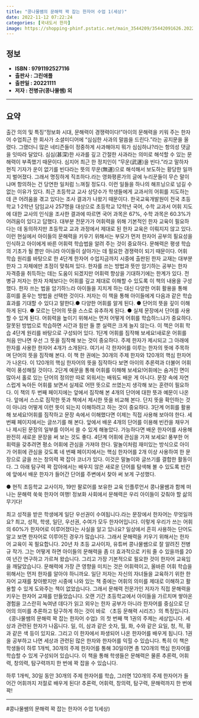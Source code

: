 ```yaml
---
title: "콩나물쌤의 문해력 꽉 잡는 한자어 수업 1(세상)"
date: 2022-11-12 07:22:24
categories: [국내도서 한자]
image: https://shopping-phinf.pstatic.net/main_3544209/35442091626.20221101105834.jpg
---
```


## **정보**

- **ISBN : 9791192527116**
- **출판사 : 그린애플**
- **출판일 : 20221111**
- **저자 : 전병규(콩나물쌤) 외**

------



## **요약**

출간 의의 및 특징“정보화 시대, 문해력이 경쟁력이다!”아이의 문해력을 키워 주는 한자어 수업최근 한 회사가 소셜미디어에 “심심한 사과의 말씀을 드린다.”라는 공지문을 올렸다. 그랬더니 많은 네티즌들이 정중하게 사과해야지 뭐가 심심하냐?라는 항의성 댓글을 잇따라 달았다. 심심(甚深)한 사과를 깊고 간절한 사과라는 의미로 해석할 수 있는 문해력이 부족했기 때문이다. 심지어 최근 한 정치인이 “무운(武運)을 빈다.”라고 말하자 현직 기자가 운이 없기를 빈다라는 뜻의 무운(無運)으로 해석해서 보도하는 황당한 일까지 벌어졌다. 그래서 명징하게 직조하다.라는 영화평론가의 글에 누리꾼들이 무슨 말이냐며 항의하는 건 당연한 일처럼 느껴질 정도다. 이런 일들을 하나의 해프닝으로 넘길 수 없는 이유가 있다. 최근 초등학교 교사 상당수가 학생들에게 교과서의 어휘를 지도하는 데 큰 어려움을 겪고 있다는 조사 결과가 나왔기 때문이다. 한국교육개발원이 전국 초등학교 1·2학년 담임교사 257명을 대상으로 초등학교 12학년 국어, 수학 교과서 어휘 지도에 대한 교사의 인식을 조사한 결과에 따르면 국어 과목은 67%, 수학 과목은 60.3%가 어려움이 있다고 답했다. 대부분 전문가가 어휘력을 위해 기본적인 한자 교육이 필요하다는 데 동의하지만 초등학교 교과 과정에서 제대로 된 한자 교육은 이뤄지지 않고 있다. 이런 현실에서 아이들의 문해력을 키우기 위해서는 부모가 먼저 한자어 공부의 필요성을 인식하고 아이에게 바른 어휘력 학습법을 알려 주는 것이 중요하다. 문해력은 평생 학습의 기초가 될 뿐만 아니라 아이들이 살아가는 데 필요한 경쟁력이 되기 때문이다. 어휘 학습 원리를 바탕으로 한 4단계 한자어 수업지금까지 시중에 출판된 한자 교재는 대부분 한자 그 자체에만 초점이 맞춰져 있다. 한자를 쓰는 방법과 뜻만 암기하는 공부는 한자 자격증을 취득하는 데는 도움이 되겠지만 어휘력 향상을 기대하기에는 한계가 있다. 전병규 저자는 한자 자체보다는 어휘를 깊고 제대로 이해할 수 있도록 이 책의 내용을 구성했다. 한자 쓰는 법을 암기하느라 아이들을 지치게 하는 대신 다양한 어휘 활용을 통해 흥미를 돋우는 방법을 선택한 것이다. 저자는 이 책을 통해 아이들에게 다음과 같은 학습 효과를 기대할 수 있다고 말한다.● 다양한 어휘를 알게 된다. ● 단어의 뜻을 깊이 이해하게 된다. ● 모르는 단어의 뜻을 스스로 유추하게 된다. ● 실제 문장에서 단어를 사용할 수 있게 된다. 어휘력을 높이기 위해서는 먼저 어떻게 어휘를 학습하느냐가 중요하다. 잘못된 방법으로 학습하면 시간과 힘만 들 뿐 실력은 크게 늘지 않는다. 이 책은 어휘 학습 4단계 원리를 바탕으로 구성되어 있다. 1단계 어휘를 짐작해 보세요!새로운 어휘를 처음 만나면 우선 그 뜻을 짐작해 보는 것이 중요하다. 주제 한자가 제시되고 그 아래에 한자를 사용한 한자어 4개가 소개된다. 여기서 각 한자어를 이루는 한자의 뜻에 주목하며 단어의 뜻을 짐작해 본다. 이 책 한 권에는 30개의 주제 한자와 120개의 핵심 한자어가 나온다. 이 120개의 핵심 한자어의 뜻을 짐작하다 보면 아이의 추론력과 더불어 어휘력이 풍성해질 것이다. 2단계 예문을 통해 어휘를 이해해 보세요!어휘에는 숨겨진 면이 많아서 홀로 있는 단어의 정의만 따로 외워서는 배워도 배운 게 아니다. 문장 속에 자연스럽게 녹아든 어휘를 보면서 실제로 어떤 뜻으로 쓰였는지 생각해 보는 훈련이 필요하다. 이 책의 두 번째 페이지에는 앞에서 짐작해 본 4개의 단어에 대한 뜻과 예문이 나온다. 앞에서 스스로 짐작한 뜻과 책에서 제시한 뜻을 비교해 본다. 단지 뜻을 확인하는 것이 아니라 어떻게 이런 뜻이 되는지 이해하려고 하는 것이 중요하다. 3단계 어휘를 활용해 보세요!어휘를 짐작하고 문장 속에서 이해했다면 이제는 직접 사용해 보아야 한다. 세 번째 페이지에서는 글쓰기를 해 본다. 앞에서 배운 4개의 단어를 이용해 빈칸을 채우거나 제시된 문장의 일부를 이어서 쓸 수 있게 해놓았다. 가능하다면 배운 한자어를 사용해 완전히 새로운 문장을 써 보는 것도 좋다. 4단계 어휘에 관심을 가져 보세요! 풍부한 어휘력을 갖추려면 평소 어휘에 관심을 가져야 한다. 말놀이처럼 재미있는 방식으로 아이가 어휘에 관심을 갖도록 네 번째 페이지에서는 핵심 한자어를 2개 이상 사용하여 한 문장으로 글을 쓰는 창의력 꽉 잡아 코너가 있다. 이것은 말놀이와 글쓰기를 결합한 활동이다. 그 아래 탐구력 꽉 잡아에서는 배우지 않은 새로운 단어를 탐색해 볼 수 있도록 빈칸에 앞에서 배운 한자가 들어간 단어를 주변에서 찾아 써 보게 구성했다.

● 현직 초등학교 교사이자, 19만 팔로어를 보유한 교육 인플루언서
콩나물쌤과 함께 떠나는 문해력 쑥쑥 한자어 여행!
정보화 사회에서 문해력은 우리 아이들이 갖춰야 할 삶의 무기다!

최고 성적을 받은 학생에게 일단 우선권이 수여됩니다.라는 문장에서 한자어는 무엇일까요? 최고, 성적, 학생, 일단, 우선권, 수여가 모두 한자어입니다. 이렇게 우리가 쓰는 어휘의 60%가 한자어로 이루어졌다는 사실을 알고 있나요? 일상에서 흔히 사용하는 단어도 알고 보면 한자어로 이루어진 경우가 많습니다. 그래서 문해력을 키우기 위해서는 한자어 교육이 꼭 필요합니다. 
20년 차 초등 교사이자, 유튜버 콩나물쌤으로 잘 알려진 전병규 작가. 그는 어떻게 하면 아이들의 문해력을 좀 더 효과적으로 키워 줄 수 있을까를 20여 년간 연구하고 가르쳐 왔습니다. 그리고 가장 기본적으로 필요한 것이 한자어 교육임을 깨달았습니다. 문해력에 가장 큰 영향을 미치는 것은 어휘력이고, 올바른 어휘 학습을 위해서는 먼저 한자를 알아야 하니까요. 
일단 저자는 자신의 자녀들을 교육하기 위한 한자어 교재를 찾아봤지만 시중에 나와 있는 책 중에는 어휘의 의미를 제대로 이해하고 활용할 수 있게 도와주는 책이 없었습니다. 그래서 문해력 전문가인 저자가 직접 문해력을 키우는 한자어 교재를 만들었습니다. 오랜 기간 초등학교에서 아이들을 가르치며 쌓아온 경험을 고스란히 녹여낸 데다가 읽고 외우는 한자 공부가 아니라 한자어를 중심으로 단어의 의미를 추론하고 탐구하게 하는 것이 바로 〈초등 문해력 시리즈〉의 특징입니다. 
《콩나물쌤의 문해력 꽉 잡는 한자어 수업》의 첫 번째 책 1권의 주제는 세상입니다. 세상과 관련된 한자가 나옵니다. 일, 이, 삼과 같은 숫자, 월, 화, 수와 같은 요일, 청, 적, 황과 같은 색 등이 있지요. 그리고 이 한자에서 파생되어 나온 한자어를 배우게 됩니다. 1권을 공부하고 나면 세상과 관련된 많은 한자와 한자어를 익힐 수 있습니다. 
특히 이 책은 학생들이 하루 1개씩, 30개의 주제 한자어를 통해 30일이면 총 120개의 핵심 한자어를 학습할 수 있게 구성되어 있습니다. 이 책을 통해 학생들은 문해력은 물론 추론력, 어휘력, 창의력, 탐구력까지 한 번에 꽉 잡을 수 있습니다. 

하루 1개씩, 30일 동안 30개의 주제 한자어를 학습,
그러면 120개의 주제 한자어가 들어간 어휘까지 저절로 배우게 된다!
추론력, 어휘력, 창의력, 탐구력, 문해력까지 한 번에 꽉!



------

#콩나물쌤의 문해력 꽉 잡는 한자어 수업 1(세상)


